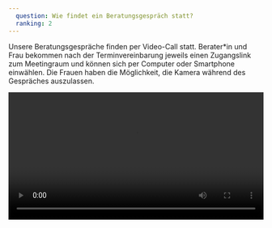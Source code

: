 ```yaml
---
  question: Wie findet ein Beratungsgespräch statt?
  ranking: 2
---
```


Unsere Beratungsgespräche finden per Video-Call statt. Berater\*in und Frau bekommen nach der Terminvereinbarung jeweils einen Zugangslink zum Meetingraum und können sich per Computer oder Smartphone einwählen. Die Frauen haben die Möglichkeit, die Kamera während des Gespräches auszulassen.

<video width="100%" height="auto" controls>
  <source src="https://www.youtube.com/watch?v=Psv0ff1scjg" type="video/mp4">
</video>
